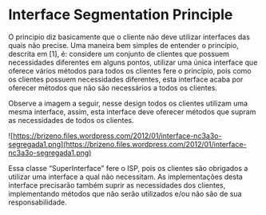 # **Interface Segmentation Principle**

O principio diz basicamente que o cliente não deve utilizar interfaces das quais não precise. Uma maneira bem simples
de entender o princípio, descrita em [1], é: considere um conjunto de clientes que possuem necessidades diferentes em 
alguns pontos, utilizar uma única interface que oferece vários métodos para todos os clientes fere o princípio, pois 
como os clientes possuem necessidades diferentes, esta interface acaba por oferecer métodos que não são necessários 
a todos os clientes.

Observe a imagem a seguir, nesse design todos os clientes utilizam uma mesma interface, assim, esta interface deve
oferecer métodos que supram as necessidades de todos os clientes.

![https://brizeno.files.wordpress.com/2012/01/interface-nc3a3o-segregada1.png](https://brizeno.files.wordpress.com/2012/01/interface-nc3a3o-segregada1.png)

Essa classe “SuperInterface” fere o ISP, pois os clientes são obrigados a utilizar uma interface a qual não necessitam. 
As implementações desta interface precisarão também suprir as necessidades dos clientes, implementando métodos que não
serão utilizados e/ou não são de sua responsabilidade.